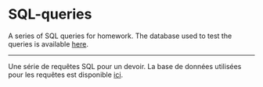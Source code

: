 SQL-queries
===========

A series of SQL queries for homework. The database used to test the
queries is available [here](http://www.labunix.uqam.ca/~godin_r/SiteWebGodin2006/ExemplesSQL/SchemaVentesPleinDeFoin.sql).

***

Une série de requêtes SQL pour un devoir. La base de données utilisées pour
les requêtes est disponible [ici](http://www.labunix.uqam.ca/~godin_r/SiteWebGodin2006/ExemplesSQL/SchemaVentesPleinDeFoin.sql).
